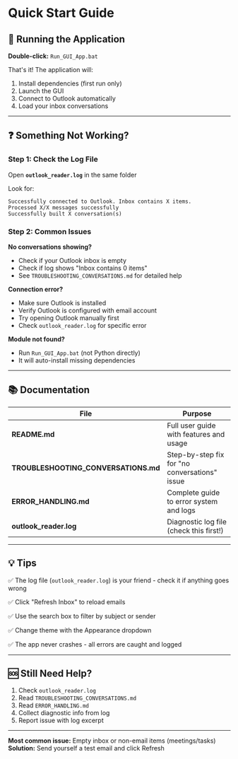 # Quick Start Guide

## 🚀 Running the Application

**Double-click:** `Run_GUI_App.bat`

That's it! The application will:
1. Install dependencies (first run only)
2. Launch the GUI
3. Connect to Outlook automatically
4. Load your inbox conversations

---

## ❓ Something Not Working?

### Step 1: Check the Log File

Open **`outlook_reader.log`** in the same folder

Look for:
```
Successfully connected to Outlook. Inbox contains X items.
Processed X/X messages successfully
Successfully built X conversation(s)
```

### Step 2: Common Issues

**No conversations showing?**
- Check if your Outlook inbox is empty
- Check if log shows "Inbox contains 0 items"
- See `TROUBLESHOOTING_CONVERSATIONS.md` for detailed help

**Connection error?**
- Make sure Outlook is installed
- Verify Outlook is configured with email account
- Try opening Outlook manually first
- Check `outlook_reader.log` for specific error

**Module not found?**
- Run `Run_GUI_App.bat` (not Python directly)
- It will auto-install missing dependencies

---

## 📚 Documentation

| File | Purpose |
|------|---------|
| **README.md** | Full user guide with features and usage |
| **TROUBLESHOOTING_CONVERSATIONS.md** | Step-by-step fix for "no conversations" issue |
| **ERROR_HANDLING.md** | Complete guide to error system and logs |
| **outlook_reader.log** | Diagnostic log file (check this first!) |

---

## 💡 Tips

✅ The log file (`outlook_reader.log`) is your friend - check it if anything goes wrong

✅ Click "Refresh Inbox" to reload emails

✅ Use the search box to filter by subject or sender

✅ Change theme with the Appearance dropdown

✅ The app never crashes - all errors are caught and logged

---

## 🆘 Still Need Help?

1. Check `outlook_reader.log`
2. Read `TROUBLESHOOTING_CONVERSATIONS.md`
3. Read `ERROR_HANDLING.md`
4. Collect diagnostic info from log
5. Report issue with log excerpt

---

**Most common issue:** Empty inbox or non-email items (meetings/tasks)
**Solution:** Send yourself a test email and click Refresh
